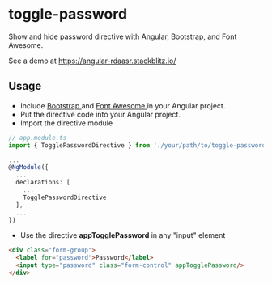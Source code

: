 # toggle-password
Show and hide password directive with Angular, Bootstrap, and Font Awesome.

See a demo at https://angular-rdaasr.stackblitz.io/

## Usage
- Include <a href="https://getbootstrap.com/"> Bootstrap </a> and <a href="https://fontawesome.com/"> Font Awesome </a> in your Angular project.
- Put the directive code into your Angular project.
- Import the directive module
```ts
// app.module.ts
import { TogglePasswordDirective } from './your/path/to/toggle-password.directive';

...
@NgModule({
  ...
  declarations: [
    ...
    TogglePasswordDirective
  ],
  ...
})
```
- Use the directive **appTogglePassword** in any "input" element
```html
<div class="form-group">
  <label for="password">Password</label>
  <input type="password" class="form-control" appTogglePassword/>
</div>
```
